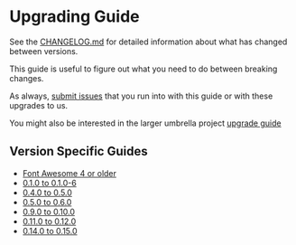 # Upgrading Guide

See the [CHANGELOG.md](CHANGELOG.md) for detailed information about what has changed between versions.

This guide is useful to figure out what you need to do between breaking changes.

As always, [submit issues](https://github.com/FortAwesome/angular-fontawesome/issues/new) that you run into with this guide or with these upgrades to us.

You might also be interested in the larger umbrella project [upgrade guide](https://github.com/FortAwesome/Font-Awesome/blob/master/UPGRADING.md)


## Version Specific Guides
* [Font Awesome 4 or older](docs/upgrading/v4.md)
* [0.1.0 to 0.1.0-6](docs/upgrading/0.1.0-0.1.0-6.md)
* [0.4.0 to 0.5.0](docs/upgrading/0.4.0-0.5.0.md)
* [0.5.0 to 0.6.0](docs/upgrading/0.5.0-0.6.0.md)
* [0.9.0 to 0.10.0](docs/upgrading/0.9.0-0.10.0.md)
* [0.11.0 to 0.12.0](docs/upgrading/0.11.0-0.12.0.md)
* [0.14.0 to 0.15.0](docs/upgrading/0.14.0-0.15.0.md)
